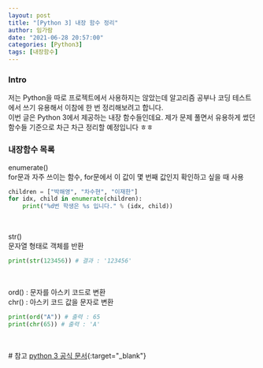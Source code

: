 ```yaml
---
layout: post
title: "[Python 3] 내장 함수 정리"
author: 임가람
date: "2021-06-28 20:57:00"
categories: [Python3]
tags: [내장함수]
---
```


### Intro

저는 Python을 따로 프로젝트에서 사용하지는 않았는데 알고리즘 공부나 코딩 테스트에서 쓰기 유용해서 이참에 한 번 정리해보려고 합니다.<br>
이번 글은 Python 3에서 제공하는 내장 함수들인데요. 제가 문제 풀면서 유용하게 썼던 함수들 기준으로 차근 차근 정리할 예정입니다 ㅎㅎ

### 내장함수 목록

enumerate()<br>
for문과 자주 쓰이는 함수, for문에서 이 값이 몇 번째 값인지 확인하고 싶을 때 사용
```python
children = ["박해영", "차수현", "이재한"]
for idx, child in enumerate(children):
    print("%d번 학생은 %s 입니다." % (idx, child))
```
<br>

str()<br>
문자열 형태로 객체를 반환
```python
print(str(123456)) # 결과 : '123456'
```
<br>

ord() : 문자를 아스키 코드로 변환<br>
chr() : 아스키 코드 값을 문자로 변환
```python
print(ord("A")) # 출력 : 65
print(chr(65)) # 출력 : 'A'
```
<br>

\# 참고
[python 3 공식 문서](https://docs.python.org/ko/3/library/functions.html){:target="_blank"}<br>

